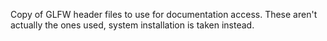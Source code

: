 Copy of GLFW header files to use for documentation access. These aren't actually the ones used, system installation is taken instead.